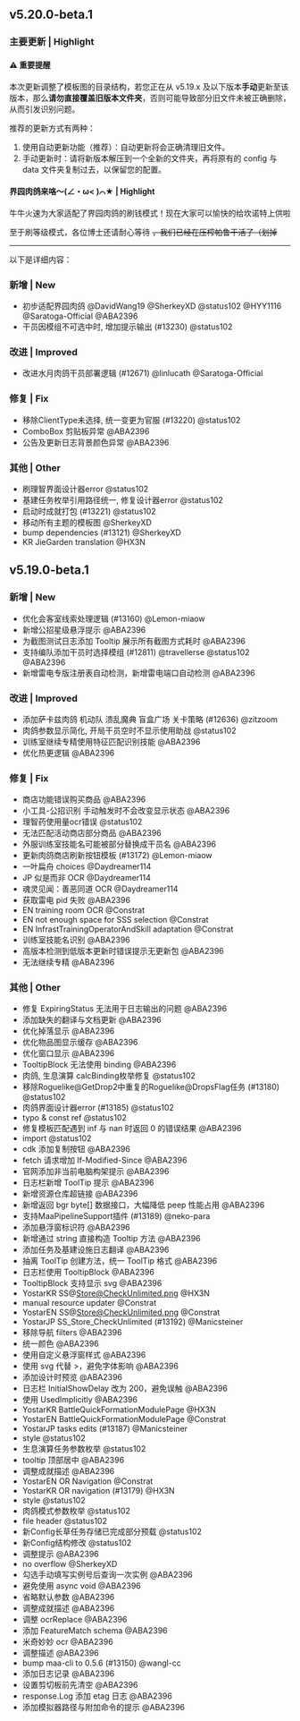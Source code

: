 ## v5.20.0-beta.1

### 主要更新 | Highlight

#### ⚠️ 重要提醒

本次更新调整了模板图的目录结构，若您正在从 v5.19.x 及以下版本**手动**更新至该版本，那么**请勿直接覆盖旧版本文件夹**，否则可能导致部分旧文件未被正确删除，从而引发识别问题。

推荐的更新方式有两种：
1. 使用自动更新功能（推荐）：自动更新将会正确清理旧文件。
2. 手动更新时：请将新版本解压到一个全新的文件夹，再将原有的 config 与 data 文件夹复制过去，以保留您的配置。

#### 界园肉鸽来咯～(∠・ω< )⌒★ | Highlight

牛牛火速为大家适配了界园肉鸽的刷钱模式！现在大家可以愉快的给坎诺特上供啦

至于刷等级模式，各位博士还请耐心等待 ~~，我们已经在压榨帕鲁干活了（划掉~~

---

以下是详细内容：

### 新增 | New

* 初步适配界园肉鸽 @DavidWang19 @SherkeyXD @status102 @HYY1116 @Saratoga-Official @ABA2396
* 干员因模组不可选中时, 增加提示输出 (#13230) @status102

### 改进 | Improved

* 改进水月肉鸽干员部署逻辑 (#12671) @linlucath @Saratoga-Official

### 修复 | Fix

* 移除ClientType未选择, 统一变更为官服 (#13220) @status102
* ComboBox 剪贴板异常 @ABA2396
* 公告及更新日志背景颜色异常 @ABA2396

### 其他 | Other

* 刷理智界面设计器error @status102
* 基建任务枚举引用路径统一, 修复设计器error @status102
* 启动时成就打包 (#13221) @status102
* 移动所有主题的模板图 @SherkeyXD
* bump dependencies (#13121) @SherkeyXD
* KR JieGarden translation @HX3N

## v5.19.0-beta.1

### 新增 | New

* 优化会客室线索处理逻辑 (#13160) @Lemon-miaow
* 新增公招星级悬浮提示 @ABA2396
* 为截图测试日志添加 Tooltip 展示所有截图方式耗时 @ABA2396
* 支持编队添加干员时选择模组 (#12811) @travellerse @status102 @ABA2396
* 新增雷电专版注册表自动检测，新增雷电端口自动检测 @ABA2396

### 改进 | Improved

* 添加萨卡兹肉鸽 机动队 溃乱魔典 盲盒广场 关卡策略 (#12636) @zitzoom
* 肉鸽参数显示简化, 开局干员空时不显示使用助战 @status102
* 训练室继续专精使用特征匹配识别技能 @ABA2396
* 优化热更逻辑 @ABA2396

### 修复 | Fix

* 商店功能错误购买商品 @ABA2396
* 小工具-公招识别 手动触发时不会改变显示状态 @ABA2396
* 理智药使用量ocr错误 @status102
* 无法匹配活动商店部分商品 @ABA2396
* 外服训练室技能名可能被部分替换成干员名 @ABA2396
* 更新肉鸽商店刷新按钮模板 (#13172) @Lemon-miaow
* 一叶扁舟 choices @Daydreamer114
* JP 似是而非 OCR @Daydreamer114
* 魂灵见闻：善恶同道 OCR @Daydreamer114
* 获取雷电 pid 失败 @ABA2396
* EN training room OCR @Constrat
* EN not enough space for SSS selection @Constrat
* EN InfrastTrainingOperatorAndSkill adaptation @Constrat
* 训练室技能名识别 @ABA2396
* 高版本检测到低版本更新时错误提示无更新包 @ABA2396
* 无法继续专精 @ABA2396

### 其他 | Other

* 修复 ExpiringStatus 无法用于日志输出的问题 @ABA2396
* 添加缺失的翻译与文档更新 @ABA2396
* 优化掉落显示 @ABA2396
* 优化物品图显示缓存 @ABA2396
* 优化窗口显示 @ABA2396
* TooltipBlock 无法使用 binding @ABA2396
* 肉鸽, 生息演算 calcBinding枚举修复 @status102
* 移除Roguelike@GetDrop2中重复的Roguelike@DropsFlag任务 (#13180) @status102
* 肉鸽界面设计器error (#13185) @status102
* typo & const ref @status102
* 修复模板匹配遇到 inf 与 nan 时返回 0 的错误结果 @ABA2396
* import @status102
* cdk 添加复制按钮 @ABA2396
* fetch 请求增加 If-Modified-Since @ABA2396
* 官网添加非当前电脑构架提示 @ABA2396
* 日志栏新增 ToolTip 提示 @ABA2396
* 新增资源仓库超链接 @ABA2396
* 新增返回 bgr byte[] 数据接口，大幅降低 peep 性能占用 @ABA2396
* 支持MaaPipelineSupport插件 (#13189) @neko-para
* 添加悬浮窗标识符 @ABA2396
* 新增通过 string 直接构造 Tooltip 方法 @ABA2396
* 添加任务及基建设施日志翻译 @ABA2396
* 抽离 ToolTip 创建方法，统一 ToolTip 格式 @ABA2396
* 日志栏使用 TooltipBlock @ABA2396
* TooltipBlock 支持显示 svg @ABA2396
* YostarKR SS@Store@CheckUnlimited.png @HX3N
* manual resource updater @Constrat
* YostarEN SS@Store@CheckUnlimited.png @Constrat
* YostarJP SS_Store_CheckUnlimited (#13192) @Manicsteiner
* 移除导航 filters @ABA2396
* 统一颜色 @ABA2396
* 使用自定义悬浮窗样式 @ABA2396
* 使用 svg 代替 >，避免字体影响 @ABA2396
* 添加设计时预览 @ABA2396
* 日志栏 InitialShowDelay 改为 200，避免误触 @ABA2396
* 使用 UsedImplicitly @ABA2396
* YostarKR BattleQuickFormationModulePage @HX3N
* YostarEN BattleQuickFormationModulePage @Constrat
* YostarJP tasks edits (#13187) @Manicsteiner
* style @status102
* 生息演算任务参数枚举 @status102
* tooltip 顶部居中 @ABA2396
* 调整成就描述 @ABA2396
* YostarEN OR Navigation @Constrat
* YostarKR OR navigation (#13179) @HX3N
* style @status102
* 肉鸽模式参数枚举 @status102
* file header @status102
* 新Config长草任务存储已完成部分预载 @status102
* 新Config结构修改 @status102
* 调整提示 @ABA2396
* no overflow @SherkeyXD
* 勾选手动填写实例号后查询一次实例 @ABA2396
* 避免使用 async void @ABA2396
* 省略默认参数 @ABA2396
* 调整成就描述 @ABA2396
* 调整 ocrReplace @ABA2396
* 添加 FeatureMatch schema @ABA2396
* 米奇妙妙 ocr @ABA2396
* 调整描述 @ABA2396
* bump maa-cli to 0.5.6 (#13150) @wangl-cc
* 添加日志记录 @ABA2396
* 设置剪切板前先清空 @ABA2396
* response.Log 添加 etag 日志 @ABA2396
* 添加模拟器路径与附加命令的提示 @ABA2396


